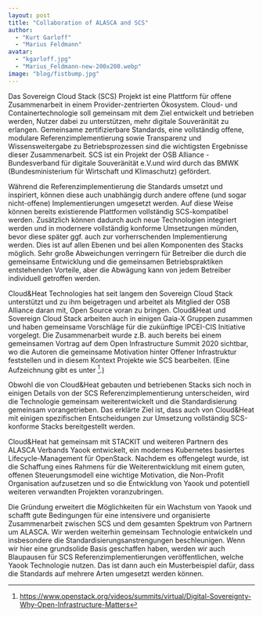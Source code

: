 ```yaml
---
layout: post
title: "Collaboration of ALASCA and SCS"
author:
  - "Kurt Garloff"
  - "Marius Feldmann"
avatar:
  - "kgarloff.jpg"
  - "Marius_Feldmann-new-200x200.webp"
image: "blog/fistbump.jpg"
---
```


Das Sovereign Cloud Stack (SCS) Projekt ist eine Plattform für offene
Zusammenarbeit in einem Provider-zentrierten Ökosystem. Cloud- und
Containertechnologie soll gemeinsam mit dem Ziel entwickelt und betrieben
werden, Nutzer dabei zu unterstützen, mehr digitale Souveränität zu erlangen.
Gemeinsame zertifizierbare Standards, eine vollständig offene, modulare
Referenzimplementierung sowie Transparenz und Wissensweitergabe zu
Betriebsprozessen sind die wichtigsten Ergebnisse dieser Zusammenarbeit. SCS
ist ein Projekt der OSB Alliance - Bundesverband für digitale Souveränität
e.V.und wird durch das BMWK (Bundesministerium für Wirtschaft und Klimaschutz)
gefördert.

Während die Referenzimplementierung die Standards umsetzt und inspiriert,
können diese auch unabhängig durch andere offene (und sogar nicht-offene)
Implementierungen umgesetzt werden. Auf diese Weise können bereits existierende
Plattformen vollständig SCS-kompatibel werden. Zusätzlich können dadurch auch
neue Technologien integriert werden und in modernere vollständig konforme
Umsetzungen münden, bevor diese später ggf. auch zur vorherrschenden
Implementierung werden. Dies ist auf allen Ebenen und bei allen Komponenten des
Stacks möglich. Sehr große Abweichungen verringern  für Betreiber die durch die
gemeinsame Entwicklung und die gemeinsamen Betriebspraktiken entstehenden
Vorteile, aber die Abwägung kann von jedem Betreiber individuell getroffen
werden.

Cloud&Heat Technologies hat seit langem den Sovereign Cloud Stack unterstützt
und zu ihm beigetragen und arbeitet als Mitglied der OSB Alliance daran mit,
Open Source voran zu bringen. Cloud&Heat und Sovereign Cloud Stack arbeiten
auch in einigen Gaia-X Gruppen zusammen und haben gemeinsame Vorschläge für die
zukünftige IPCEI-CIS Initiative vorgelegt. Die Zusammenarbeit wurde z.B. auch
bereits bei einem gemeinsamen Vortrag auf dem Open Infrastructure Summit 2020
sichtbar, wo die Autoren die gemeinsame Motivation hinter Offener Infrastruktur
feststellen und in diesem Kontext Projekte wie SCS bearbeiten. (Eine
Aufzeichnung gibt es unter [^OpenInfra].)

Obwohl die von Cloud&Heat gebauten und betriebenen Stacks sich noch in einigen
Details von der SCS Referenzimplementierung unterscheiden, wird die Technologie
gemeinsam weiterentwickelt und die Standardisierung gemeinsam vorangetrieben.
Das erklärte Ziel ist, dass auch von Cloud&Heat mit einigen spezifischen
Entscheidungen zur Umsetzung vollständig SCS-konforme Stacks bereitgestellt
werden.

Cloud&Heat hat gemeinsam mit STACKIT und weiteren Partnern des ALASCA Verbands
Yaook entwickelt, ein modernes Kubernetes basiertes  Lifecycle-Management für
OpenStack. Nachdem es offengelegt wurde, ist die Schaffung eines Rahmens für
die Weiterentwicklung mit einem guten, offenen Steuerungsmodell eine wichtige
Motivation, die Non-Profit Organisation aufzusetzen und so die Entwicklung von
Yaook und potentiell weiteren verwandten Projekten voranzubringen.

Die Gründung erweitert die Möglichkeiten für ein Wachstum von Yaook und schafft
gute Bedingungen für eine intensivere und organisierte Zusammenarbeit zwischen
SCS und dem gesamten Spektrum von Partnern um ALASCA. Wir werden weiterhin
gemeinsam Technologie entwickeln und insbesondere die
Standardisierungsanstrengungen beschleunigen. Wenn wir hier eine grundsolide
Basis geschaffen haben, werden wir auch Blaupausen für SCS
Referenzimplementierungen veröffentlichen, welche Yaook Technologie nutzen. Das
ist dann auch ein Musterbeispiel dafür, dass die Standards auf mehrere Arten
umgesetzt werden können.

[^OpenInfra]: <https://www.openstack.org/videos/summits/virtual/Digital-Sovereignty-Why-Open-Infrastructure-Matters>
